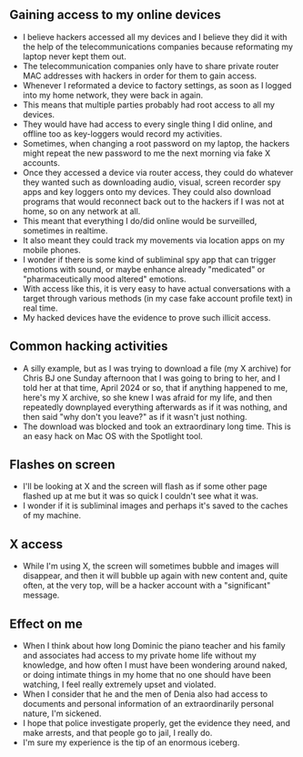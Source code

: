 ## Gaining access to my online devices

- I believe hackers accessed all my devices and I believe they did it with the help of the telecommunications companies because reformating my laptop never kept them out. 
- The telecommunication companies only have to share private router MAC addresses with hackers in order for them to gain access.
- Whenever I reformated a device to factory settings, as soon as I logged into my home network, they were back in again.
- This means that multiple parties probably had root access to all my devices.
- They would have had access to every single thing I did online, and offline too as key-loggers would record my activities.
- Sometimes, when changing a root password on my laptop, the hackers might repeat the new password to me the next morning via fake X accounts.
- Once they accessed a device via router access, they could do whatever they wanted such as downloading audio, visual, screen recorder spy apps and key loggers onto my devices. They could also download programs that would reconnect back out to the hackers if I was not at home, so on any network at all.
- This meant that everything I do/did online would be surveilled, sometimes in realtime.
- It also meant they could track my movements via location apps on my mobile phones.
- I wonder if there is some kind of subliminal spy app that can trigger emotions with sound, or maybe enhance already "medicated" or "pharmaceutically mood altered" emotions.
- With access like this, it is very easy to have actual conversations with a target through various methods (in my case fake account profile text) in real time.
- My hacked devices have the evidence to prove such illicit access.

## Common hacking activities

- A silly example, but as I was trying to download a file (my X archive) for Chris BJ one Sunday afternoon that I was going to bring to her, and I told her at that time, April 2024 or so, that if anything happened to me, here's my X archive, so she knew I was afraid for my life, and then repeatedly downplayed everything afterwards as if it was nothing, and then said "why don't you leave?" as if it wasn't just nothing.
- The download was blocked and took an extraordinary long time. This is an easy hack on Mac OS with the Spotlight tool.

## Flashes on screen

- I'll be looking at X and the screen will flash as if some other page flashed up at me but it was so quick I couldn't see what it was.
- I wonder if it is subliminal images and perhaps it's saved to the caches of my machine.

## X access

- While I'm using X, the screen will sometimes bubble and images will disappear, and then it will bubble up again with new content and, quite often, at the very top, will be a hacker account with a "significant" message.

## Effect on me

- When I think about how long Dominic the piano teacher and his family and associates had access to my private home life without my knowledge, and how often I must have been wondering around naked, or doing intimate things in my home that no one should have been watching, I feel really extremely upset and violated.
- When I consider that he and the men of Denia also had access to documents and personal information of an extraordinarily personal nature, I'm sickened.
- I hope that police investigate properly, get the evidence they need, and make arrests, and that people go to jail, I really do.
- I'm sure my experience is the tip of an enormous iceberg.
